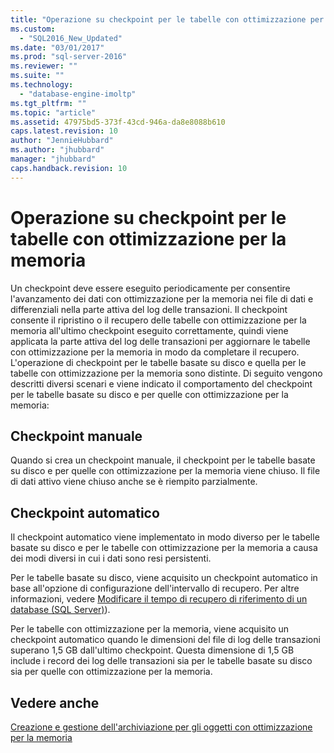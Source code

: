 ```yaml
---
title: "Operazione su checkpoint per le tabelle con ottimizzazione per la memoria | Microsoft Docs"
ms.custom: 
  - "SQL2016_New_Updated"
ms.date: "03/01/2017"
ms.prod: "sql-server-2016"
ms.reviewer: ""
ms.suite: ""
ms.technology: 
  - "database-engine-imoltp"
ms.tgt_pltfrm: ""
ms.topic: "article"
ms.assetid: 47975bd5-373f-43cd-946a-da8e8088b610
caps.latest.revision: 10
author: "JennieHubbard"
ms.author: "jhubbard"
manager: "jhubbard"
caps.handback.revision: 10
---
```

# Operazione su checkpoint per le tabelle con ottimizzazione per la memoria
  Un checkpoint deve essere eseguito periodicamente per consentire l'avanzamento dei dati con ottimizzazione per la memoria nei file di dati e differenziali nella parte attiva del log delle transazioni. Il checkpoint consente il ripristino o il recupero delle tabelle con ottimizzazione per la memoria all'ultimo checkpoint eseguito correttamente, quindi viene applicata la parte attiva del log delle transazioni per aggiornare le tabelle con ottimizzazione per la memoria in modo da completare il recupero. L'operazione di checkpoint per le tabelle basate su disco e quella per le tabelle con ottimizzazione per la memoria sono distinte. Di seguito vengono descritti diversi scenari e viene indicato il comportamento del checkpoint per le tabelle basate su disco e per quelle con ottimizzazione per la memoria:  
  
## Checkpoint manuale  
 Quando si crea un checkpoint manuale, il checkpoint per le tabelle basate su disco e per quelle con ottimizzazione per la memoria viene chiuso. Il file di dati attivo viene chiuso anche se è riempito parzialmente.  
  
## Checkpoint automatico  
 Il checkpoint automatico viene implementato in modo diverso per le tabelle basate su disco e per le tabelle con ottimizzazione per la memoria a causa dei modi diversi in cui i dati sono resi persistenti.  
  
 Per le tabelle basate su disco, viene acquisito un checkpoint automatico in base all'opzione di configurazione dell'intervallo di recupero. Per altre informazioni, vedere [Modificare il tempo di recupero di riferimento di un database &#40;SQL Server&#41;](../../relational-databases/logs/change-the-target-recovery-time-of-a-database-sql-server.md)).  
  
 Per le tabelle con ottimizzazione per la memoria, viene acquisito un checkpoint automatico quando le dimensioni del file di log delle transazioni superano 1,5 GB dall'ultimo checkpoint. Questa dimensione di 1,5 GB include i record dei log delle transazioni sia per le tabelle basate su disco sia per quelle con ottimizzazione per la memoria.  
  
## Vedere anche  
 [Creazione e gestione dell'archiviazione per gli oggetti con ottimizzazione per la memoria](../../relational-databases/in-memory-oltp/creating-and-managing-storage-for-memory-optimized-objects.md)  
  
  